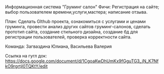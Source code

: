 # 
Информационная система "Груминг салон"
Фичи:
   Регистрация на сайте; 
   выбор пользователем времени,услуги,мастера; 
   написание отзыва.

План:
Сделать GIthub проекта, 
ознакомиться с услугами и ценами груминга, 
провести анализ других сайтов груминг-салонов, 
сделать прототип сайта, 
создание стильного дизайна, 
создание бд для регистрации пользователей, 
проверка корректности сайта.


Команда:
Загваздина Юлиана, 
Васильева Валерия


Ссылка на гугл док: https://docs.google.com/document/d/1CgoaKwDhUmKx9fGguTG3_jN_K7NfkO9rgrtjl0TQKtY/edit


